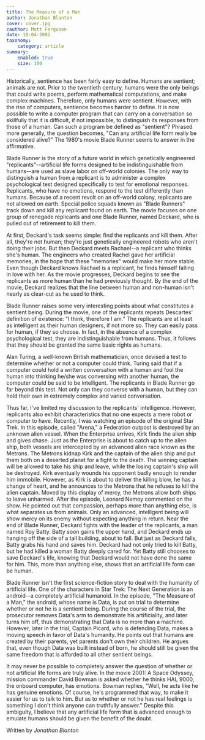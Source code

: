 ```yaml
---
title: The Measure of a Man
author: Jonathan Blanton
cover: cover.jpg
cauthor: Matt Ferguson
date: 18-04-2002
taxonomy:
	category: article
summary:
	enabled: true
	size: 100
---
```


Historically, sentience has been fairly easy to define. Humans are sentient; animals are not. Prior to the twentieth century, humans were the only beings that could write poems, perform mathematical computations, and make complex machines. Therefore, only humans were sentient. However, with the rise of computers, sentience becomes harder to define. It is now possible to write a computer program that can carry on a conversation so skillfully that it is difficult, if not impossible, to distinguish its responses from those of a human. Can such a program be defined as "sentient"? Phrased more generally, the question becomes, "Can any artificial life form really be considered alive?" The 1980's movie Blade Runner seems to answer in the affirmative.

Blade Runner is the story of a future world in which genetically engineered "replicants"--artificial life forms designed to be indistinguishable from humans--are used as slave labor on off-world colonies. The only way to distinguish a human from a replicant is to administer a complex psychological test designed specifically to test for emotional responses. Replicants, who have no emotions, respond to the test differently than humans. Because of a recent revolt on an off-world colony, replicants are not allowed on earth. Special police squads known as "Blade Runners" track down and kill any replicant found on earth. The movie focuses on one group of renegade replicants and one Blade Runner, named Deckard, who is pulled out of retirement to kill them.

At first, Deckard's task seems simple: find the replicants and kill them. After all, they're not human; they're just genetically engineered robots who aren't doing their jobs. But then Deckard meets Rachael--a replicant who thinks she's human. The engineers who created Rachel gave her artificial memories, in the hope that these "memories" would make her more stable. Even though Deckard knows Rachael is a replicant, he finds himself falling in love with her. As the movie progresses, Deckard begins to see the replicants as more human than he had previously thought. By the end of the movie, Deckard realizes that the line between human and non-human isn't nearly as clear-cut as he used to think.

Blade Runner raises some very interesting points about what constitutes a sentient being. During the movie, one of the replicants repeats Descartes' definition of existence: "I think, therefore I am." The replicants are at least as intelligent as their human designers, if not more so. They can easily pass for human, if they so choose. In fact, in the absence of a complex psychological test, they are indistinguishable from humans. Thus, it follows that they should be granted the same basic rights as humans.

Alan Turing, a well-known British mathematician, once devised a test to determine whether or not a computer could think. Turing said that if a computer could hold a written conversation with a human and fool the human into thinking he/she was conversing with another human, the computer could be said to be intelligent. The replicants in Blade Runner go far beyond this test. Not only can they converse with a human, but they can hold their own in extremely complex and varied conversation.

Thus far, I've limited my discussion to the replicants' intelligence. However, replicants also exhibit characteristics that no one expects a mere robot or computer to have. Recently, I was watching an episode of the original Star Trek. In this episode, called "Arena," a Federation outpost is destroyed by an unknown alien vessel. When the Enterprise arrives, Kirk finds the alien ship and gives chase. Just as the Enterprise is about to catch up to the alien ship, both vessels are intercepted by an advanced alien race known as the Metrons. The Metrons kidnap Kirk and the captain of the alien ship and put them both on a deserted planet for a fight to the death. The winning captain will be allowed to take his ship and leave, while the losing captain's ship will be destroyed. Kirk eventually wounds his opponent badly enough to render him immobile. However, as Kirk is about to deliver the killing blow, he has a change of heart, and he announces to the Metrons that he refuses to kill the alien captain. Moved by this display of mercy, the Metrons allow both ships to leave unharmed. After the episode, Leonard Nemoy commented on the show. He pointed out that compassion, perhaps more than anything else, is what separates us from animals. Only an advanced, intelligent being will show mercy on its enemy without expecting anything in return. Near the end of Blade Runner, Deckard fights with the leader of the replicants, a man named Roy Batty. Batty soon gains the upper hand, and Deckard ends up hanging off the side of a tall building, about to fall. But just as Deckard falls, Batty grabs his hand and saves him. Deckard had not only tried to kill Batty, but he had killed a woman Batty deeply cared for. Yet Batty still chooses to save Deckard's life, knowing that Deckard would not have done the same for him. This, more than anything else, shows that an artificial life form can be human.

Blade Runner isn't the first science-fiction story to deal with the humanity of artificial life. One of the characters in Star Trek: The Next Generation is an android--a completely artificial humanoid. In the episode, "The Measure of a Man," the android, whose name is Data, is put on trial to determine whether or not he is a sentient being. During the course of the trial, the prosecutor removes Data's arm to demonstrate his artificiality, and later turns him off, thus demonstrating that Data is no more than a machine. However, later in the trial, Captain Picard, who is defending Data, makes a moving speech in favor of Data's humanity. He points out that humans are created by their parents, yet parents don't own their children. He argues that, even though Data was built instead of born, he should still be given the same freedom that is afforded to all other sentient beings.

It may never be possible to completely answer the question of whether or not artificial life forms are truly alive. In the movie 2001: A Space Odyssey, mission commander David Bowman is asked whether he thinks HAL 9000, the onboard computer, has emotions. Bowman replies, "Well, he acts like he has genuine emotions. Of course, he's programmed that way, to make it easier for us to talk to him. But as to whether or not he has real feelings is something I don't think anyone can truthfully answer." Despite this ambiguity, I believe that any artificial life form that is advanced enough to emulate humans should be given the benefit of the doubt.

Written by
*Jonathan Blanton*


